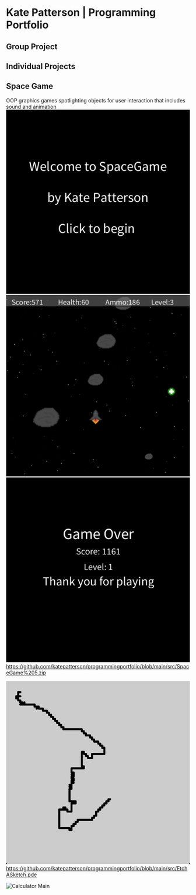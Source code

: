 # Kate Patterson | Programming Portfolio

## Group Project

## Individual Projects

## Space Game
OOP graphics games spotlighting objects for user interaction that includes sound and animation
![Spacegame Menu](https://github.com/katepatterson/programmingportfolio/blob/main/images/SpaceGameStart.png?raw=true)
![Spacegame Gameplay](https://github.com/katepatterson/programmingportfolio/blob/main/images/SpaceGamePlay.png?raw=true)
![Spacegame GameOver](https://github.com/katepatterson/programmingportfolio/blob/main/images/SpaceGameEnd.png?raw=true)
https://github.com/katepatterson/programmingportfolio/blob/main/src/SpaceGame%205.zip

![EtchASketch Main](https://github.com/katepatterson/programmingportfolio/blob/main/images/EtchSketchPlay.png)
https://github.com/katepatterson/programmingportfolio/blob/main/src/EtchASketch.pde 

![Calculator Main]()
